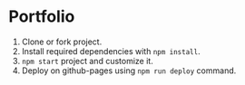 # Portfolio
1. Clone or fork project.
2. Install required dependencies with `npm install`.
3. `npm start` project and customize it.
4. Deploy on github-pages using `npm run deploy` command.

